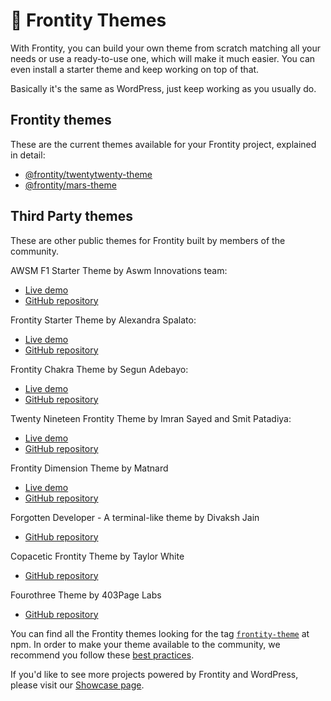 # 🎨 Frontity Themes

With Frontity, you can build your own theme from scratch matching all your needs or use a ready-to-use one, which will make it much easier. You can even install a starter theme and keep working on top of that.

Basically it's the same as WordPress, just keep working as you usually do.

## Frontity themes

These are the current themes available for your Frontity project, explained in detail:

- [@frontity/twentytwenty-theme](frontity-twentytwenty-theme.md)
- [@frontity/mars-theme](frontity-mars-theme.md)


## **Third Party themes**

These are other public themes for Frontity built by members of the community.

AWSM F1 Starter Theme by Aswm Innovations team:

- [Live demo](https://awsm-theme.vercel.app/)
- [GitHub repository](https://github.com/awsmin/f1)

Frontity Starter Theme by Alexandra Spalato:

- [Live demo](https://frontity-starter-theme.alexadark.vercel.app/)
- [GitHub repository](https://github.com/alexadark/frontity-starter-theme)

Frontity Chakra Theme by Segun Adebayo:

- [Live demo](https://frontity-chakra.now.sh/)
- [GitHub repository](https://github.com/chakra-ui/frontity-chakra-ui-theme)

Twenty Nineteen Frontity Theme by Imran Sayed and Smit Patadiya:

- [Live demo](https://twentynineteen.frontity.org/)
- [GitHub repository](https://github.com/imranhsayed/frontity-twentynineteen)

Frontity Dimension Theme by Matnard

- [Live demo](https://dimension.matnard.vercel.app/)
- [GitHub repository](https://github.com/Matnard/frontity-dimension-theme)

Forgotten Developer - A terminal-like theme by Divaksh Jain

- [GitHub repository](https://github.com/Divaksh/forgotten-developer)

Copacetic Frontity Theme by Taylor White

- [GitHub repository](https://github.com/taylorchasewhite/tcw-frontity/)

Fourothree Theme by 403Page Labs

- [GitHub repository](https://github.com/403pagelabs/fourothree-theme)


You can find all the Frontity themes looking for the tag [`frontity-theme`](https://www.npmjs.com/search?q=keywords:frontity-theme) at npm. In order to make your theme available to the community, we recommend you follow these [best practices](https://docs.frontity.org/guides/how-to-share-a-frontity-project).

If you'd like to see more projects powered by Frontity and WordPress, please visit our [Showcase page](https://frontity.org/showcase/).
